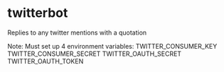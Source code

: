 twitterbot
==========

Replies to any twitter mentions with a quotation

Note: Must set up 4 environment variables:
TWITTER_CONSUMER_KEY
TWITTER_CONSUMER_SECRET
TWITTER_OAUTH_SECRET
TWITTER_OAUTH_TOKEN

